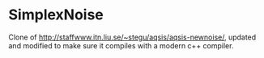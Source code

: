 SimplexNoise
============

Clone of http://staffwww.itn.liu.se/~stegu/aqsis/aqsis-newnoise/, updated and modified to make sure it compiles with a modern c++ compiler.
